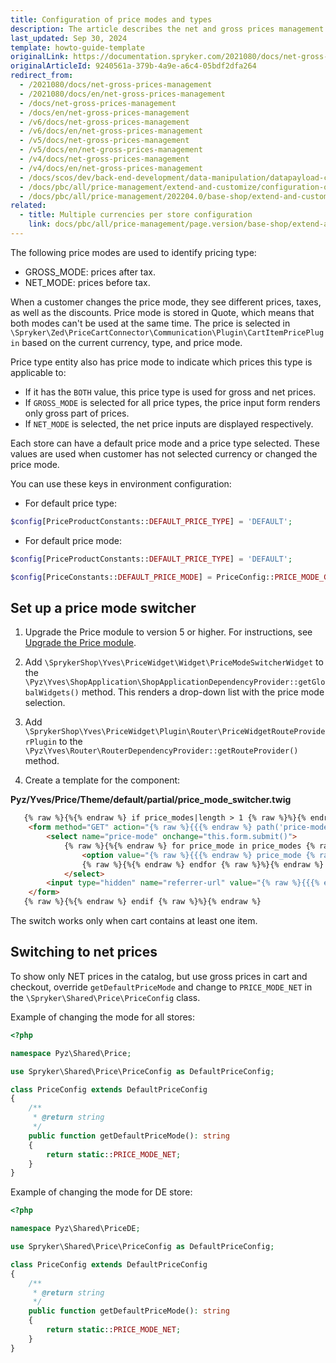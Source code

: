 ```yaml
---
title: Configuration of price modes and types
description: The article describes the net and gross prices management and how you can configure them for you Spryker Cloud Commerce OS Store.
last_updated: Sep 30, 2024
template: howto-guide-template
originalLink: https://documentation.spryker.com/2021080/docs/net-gross-prices-management
originalArticleId: 9240561a-379b-4a9e-a6c4-05bdf2dfa264
redirect_from:
  - /2021080/docs/net-gross-prices-management
  - /2021080/docs/en/net-gross-prices-management
  - /docs/net-gross-prices-management
  - /docs/en/net-gross-prices-management
  - /v6/docs/net-gross-prices-management
  - /v6/docs/en/net-gross-prices-management
  - /v5/docs/net-gross-prices-management
  - /v5/docs/en/net-gross-prices-management
  - /v4/docs/net-gross-prices-management
  - /v4/docs/en/net-gross-prices-management
  - /docs/scos/dev/back-end-development/data-manipulation/datapayload-conversion/net-and-gross-prices-management.html
  - /docs/pbc/all/price-management/extend-and-customize/configuration-of-price-modes-and-types.html
  - /docs/pbc/all/price-management/202204.0/base-shop/extend-and-customize/configuration-of-price-modes-and-types.html
related:
  - title: Multiple currencies per store configuration
    link: docs/pbc/all/price-management/page.version/base-shop/extend-and-customize/multiple-currencies-per-store-configuration.html
---
```


The following price modes are used to identify pricing type:

- GROSS_MODE: prices after tax.
- NET_MODE: prices before tax.

When a customer changes the price mode, they see different prices, taxes, as well as the discounts. Price mode is stored in Quote, which means that both modes can't be used at the same time. The price is selected in `\Spryker\Zed\PriceCartConnector\Communication\Plugin\CartItemPricePlugin` based on the current currency, type, and price mode.

Price type entity also has price mode to indicate which prices this type is applicable to:

- If it has the `BOTH` value, this price type is used for gross and net prices.
- If `GROSS_MODE` is selected for all price types, the price input form renders only gross part of prices.
- If `NET_MODE` is selected, the net price inputs are displayed respectively.

Each store can have a default price mode and a price type selected. These values are used when customer has not selected currency or changed the price mode.

You can use these keys in environment configuration:

- For default price type:

```php
$config[PriceProductConstants::DEFAULT_PRICE_TYPE] = 'DEFAULT';
```


- For default price mode:

```php
$config[PriceProductConstants::DEFAULT_PRICE_TYPE] = 'DEFAULT';
```

```php
$config[PriceConstants::DEFAULT_PRICE_MODE] = PriceConfig::PRICE_MODE_GROSS;
```


## Set up a price mode switcher

1. Upgrade the Price module to version 5 or higher. For instructions, see [Upgrade the Price module](/docs/pbc/all/price-management/{{site.version}}/base-shop/install-and-upgrade/upgrade-modules/upgrade-the-price-module.html).

2. Add `\SprykerShop\Yves\PriceWidget\Widget\PriceModeSwitcherWidget` to the `\Pyz\Yves\ShopApplication\ShopApplicationDependencyProvider::getGlobalWidgets()` method.
   This renders a drop-down list with the price mode selection.

3. Add `\SprykerShop\Yves\PriceWidget\Plugin\Router\PriceWidgetRouteProviderPlugin` to the `\Pyz\Yves\Router\RouterDependencyProvider::getRouteProvider()` method.

4. Create a template for the component:

**Pyz/Yves/Price/Theme/default/partial/price_mode_switcher.twig**
```html
   {% raw %}{%{% endraw %} if price_modes|length > 1 {% raw %}%}{% endraw %}
   	<form method="GET" action="{% raw %}{{{% endraw %} path('price-mode-switch') {% raw %}}}{% endraw %}" data-component="price-mode-switch">
   		<select name="price-mode" onchange="this.form.submit()">
   			{% raw %}{%{% endraw %} for price_mode in price_modes {% raw %}%}{% endraw %}
   				<option value="{% raw %}{{{% endraw %} price_mode {% raw %}}}{% endraw %}" {% raw %}{{{% endraw %} (price_mode == current_price_mode) ? 'selected' : ''{% raw %}}}{% endraw %}>{% raw %}{{{% endraw %} ('price.mode.' ~ price_mode | lower) | trans {% raw %}}}{% endraw %}</option>
   				{% raw %}{%{% endraw %} endfor {% raw %}%}{% endraw %}
   			</select>
   		<input type="hidden" name="referrer-url" value="{% raw %}{{{% endraw %} app.request.requestUri {% raw %}}}{% endraw %}" />
   	</form>
   {% raw %}{%{% endraw %} endif {% raw %}%}{% endraw %}
```

The switch works only when cart contains at least one item.


## Switching to net prices

To show only NET prices in the catalog, but use gross prices in cart and checkout, override `getDefaultPriceMode` and change to `PRICE_MODE_NET` in the `\Spryker\Shared\Price\PriceConfig` class.

Example of changing the mode for all stores:
```php
<?php

namespace Pyz\Shared\Price;

use Spryker\Shared\Price\PriceConfig as DefaultPriceConfig;

class PriceConfig extends DefaultPriceConfig
{
    /**
     * @return string
     */
    public function getDefaultPriceMode(): string
    {
        return static::PRICE_MODE_NET;
    }
}
```

Example of changing the mode for DE store:

```php
<?php

namespace Pyz\Shared\PriceDE;

use Spryker\Shared\Price\PriceConfig as DefaultPriceConfig;

class PriceConfig extends DefaultPriceConfig
{
    /**
     * @return string
     */
    public function getDefaultPriceMode(): string
    {
        return static::PRICE_MODE_NET;
    }
}
```

